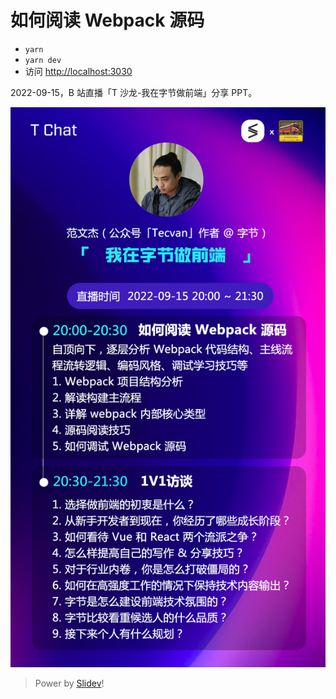 # 如何阅读 Webpack 源码

- `yarn`
- `yarn dev`
- 访问 [http://localhost:3030](http://localhost:3030)

2022-09-15，B 站直播「T 沙龙-我在字节做前端」分享 PPT。

![](./public/post.jpeg)


> Power by [Slidev](https://github.com/slidevjs/slidev)!